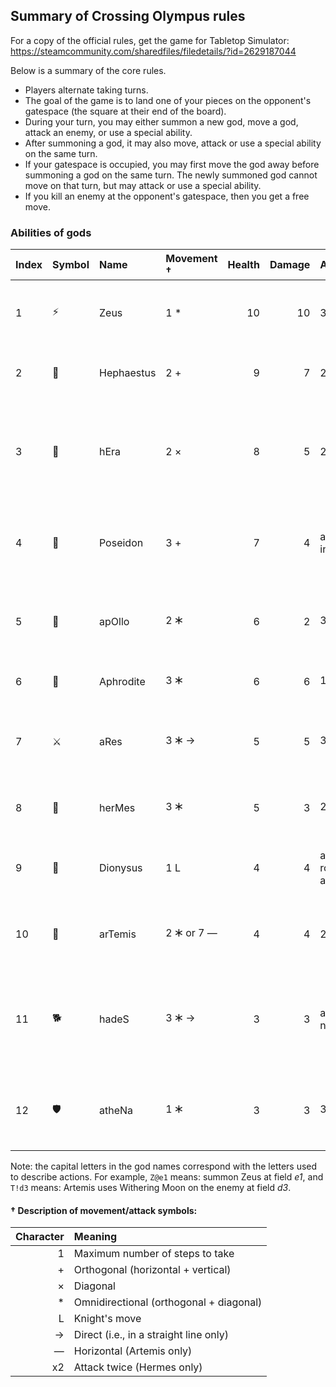 ## Summary of Crossing Olympus rules

For a copy of the official rules, get the game for Tabletop Simulator:
https://steamcommunity.com/sharedfiles/filedetails/?id=2629187044

Below is a summary of the core rules.

 * Players alternate taking turns.
 * The goal of the game is to land one of your pieces on the opponent's gatespace (the square at their end of the board).
 * During your turn, you may either summon a new god, move a god, attack an enemy, or use a special ability.
 * After summoning a god, it may also move, attack or use a special ability on the same turn.
 * If your gatespace is occupied, you may first move the god away before summoning a god on the same turn. The newly summoned god cannot move on that turn, but may attack or use a special ability.
 * If you kill an enemy at the opponent's gatespace, then you get a free move.


### Abilities of gods

| Index | Symbol | Name       | Movement † | Health | Damage | Attack †                | Special type          | Special description                                                         |
| :---- | :----- | :--------- | :--------- | -----: | -----: | :---------------------- | :-------------------- | :-------------------------------------------------------------------------- |
| 1     | ⚡️     | Zeus       | 1 *        |    10  |     10 | 3 + →                   | Passive (attack)      | **Lighning Bolt:** attacks can pass over enemies                            |
| 2     | 🔨     | Hephaestus | 2 +        |     9  |      7 | 2 + →                   | Passive (aura)        | **Volcanic Forge:** neighbors damage +1                                     |
| 3     | 👸     | hEra       | 2 ×        |     8  |      5 | 2 ×                     | Passive (attack)      | **Queen's Revenge:** double damage attacking from the side or behind        |
| 4     | 🔱     | Poseidon   | 3 +        |     7  |      4 | area (2x3 in front)     | Passive (attack)      | **Trident's Wave:** knocks back attacked enemies                            |
| 5     | 🏹     | apOllo     | 2 🞶        |     6  |      2 | 3 🞶                     | Passive (attack)      | **Blazing Arrow:** direct attack deals +1 damage                            |
| 6     | 🌹     | Aphrodite  | 3 🞶        |     6  |      6 | 1 🞶                     | Active                | **Power of Love:** swap with ally                                           |
| 7     | ⚔️     | aRes       | 3 🞶  →     |     5  |      5 | 3 🞶 →                   | Passive (move/attack) | **Terror of War:** deal 1 damage to neighbors when landing                  |
| 8     | 🪽     | herMes     | 3 🞶        |     5  |      3 | 2 🞶 → ×2                | Passive (aura)        | **Winged Sandals:** neighbors move +1                                       |
| 9     | 🍇     | Dionysus   | 1 L        |     4  |      4 | area (1 row ahead)      | Active                | **Celebration of Wine:** may jump on enemies to kill them                   |
| 10    | 🦌     | arTemis    | 2 🞶 or 7 — |     4  |      4 | 2 ×  →                  | Passive               | **Withering Moon:** take 1 damage and deal 1 damage                         |
| 11    | 🐕     | hadeS      | 3 🞶  →     |     3  |      3 | area (8 neighbors)      | Active                | **Chains of Tartarus:** after landing or attacking, chain an adjacent enemy |
| 12    | 🛡️     | atheNa     | 1 🞶        |     3  |      3 | 3 🞶 →                   | Passive (aura)        | **Aegis Shield:** adjacent enemies take no damage                           |

Note: the capital letters in the god names correspond with the letters used to describe actions. For example, `Z@e1` means: summon Zeus at field *e1*, and `T!d3` means: Artemis uses Withering Moon on the enemy at field *d3*.

#### † Description of movement/attack symbols:

| Character | Meaning                                 |
| --------: | :-------------------------------------- |
|  1        | Maximum number of steps to take         |
|  +        | Orthogonal (horizontal + vertical)      |
|  ×        | Diagonal                                |
|  *        | Omnidirectional (orthogonal + diagonal) |
|  L        | Knight's move                           |
|  →        | Direct (i.e., in a straight line only)  |
|  —        | Horizontal (Artemis only)               |
| x2        | Attack twice (Hermes only)              |
